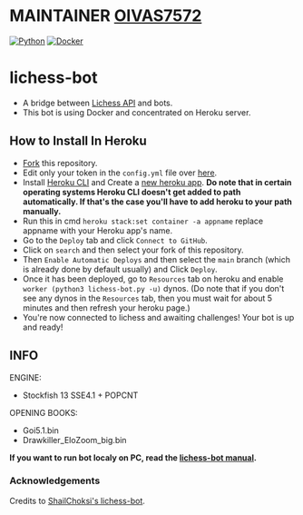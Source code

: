 # MAINTAINER [OIVAS7572](https://github.com/OIVAS7572)

[![Python](https://github.com/OIVAS7572/lichess-bot/actions/workflows/Python.yml/badge.svg)](https://github.com/OIVAS7572/lichess-bot/actions/workflows/Python.yml)
[![Docker](https://github.com/OIVAS7572/lichess-bot/actions/workflows/Docker.yml/badge.svg)](https://github.com/OIVAS7572/lichess-bot/actions/workflows/Docker.yml)

# lichess-bot

- A bridge between [Lichess API](https://lichess.org/api#tag/Bot) and bots.
- This bot is using Docker and concentrated on Heroku server.

## How to Install In Heroku

- [Fork](https://github.com/OIVAS7572/lichess-bot/fork) this repository.
- Edit only your token in the `config.yml` file over [here](/config.yml#L1).
- Install [Heroku CLI](https://devcenter.heroku.com/articles/heroku-cli) and Create a [new heroku app](https://dashboard.heroku.com/new-app).
**Do note that in certain operating systems Heroku CLI doesn't get added to path automatically. If that's the case you'll have to add heroku to your path manually.**
- Run this in cmd `heroku stack:set container -a appname` replace appname with your Heroku app's name.
- Go to the `Deploy` tab and click `Connect to GitHub`.
- Click on `search` and then select your fork of this repository.
- Then `Enable Automatic Deploys` and then select the `main` branch (which is already done by default usually) and Click `Deploy`.
- Once it has been deployed, go to `Resources` tab on heroku and enable `worker (python3 lichess-bot.py -u)` dynos. (Do note that if you don't see any dynos in the `Resources` tab, then you must wait for about 5 minutes and then refresh your heroku page.)
- You're now connected to lichess and awaiting challenges! Your bot is up and ready!

## INFO 

ENGINE:
- Stockfish 13 SSE4.1 + POPCNT

OPENING BOOKS: 
- Goi5.1.bin
- Drawkiller_EloZoom_big.bin

**If you want to run bot localy on PC, read the [lichess-bot manual](https://github.com/ShailChoksi/lichess-bot#lichess-bot).**

### Acknowledgements
Credits to [ShailChoksi's lichess-bot](https://github.com/ShailChoksi/lichess-bot).
